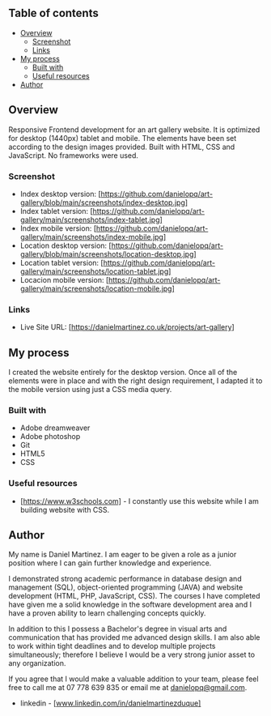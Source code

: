 

## Table of contents

- [Overview](#overview)
  - [Screenshot](#screenshot)
  - [Links](#links)
- [My process](#my-process)
  - [Built with](#built-with)
  - [Useful resources](#useful-resources)
- [Author](#author)


## Overview

Responsive Frontend development for an art gallery website. It is optimized for desktop (1440px) tablet and mobile. The elements have been set according to the design images provided. Built with HTML, CSS and JavaScript. No frameworks were used.

### Screenshot

- Index desktop version: [https://github.com/danielopq/art-gallery/blob/main/screenshots/index-desktop.jpg]
- Index tablet version: [https://github.com/danielopq/art-gallery/main/screenshots/index-tablet.jpg]
- Index mobile version: [https://github.com/danielopq/art-gallery/main/screenshots/index-mobile.jpg]
- Location desktop version: [https://github.com/danielopq/art-gallery/blob/main/screenshots/location-desktop.jpg]
- Location tablet version: [https://github.com/danielopq/art-gallery/main/screenshots/location-tablet.jpg]
- Locacion mobile version: [https://github.com/danielopq/art-gallery/main/screenshots/location-mobile.jpg]



### Links

- Live Site URL: [https://danielmartinez.co.uk/projects/art-gallery]

## My process

I created the website entirely for the desktop version. Once all of the elements were in place and with the right design requirement, I adapted it to the mobile version using just a CSS media query.

### Built with

- Adobe dreamweaver
- Adobe photoshop
- Git
- HTML5
- CSS

### Useful resources

- [https://www.w3schools.com] - I constantly use this website while I am building website with CSS.

## Author

My name is Daniel Martinez. I am eager to be given a role as a junior position where I can gain further knowledge and experience.

I demonstrated strong academic performance in database design and management (SQL), object-oriented programming (JAVA) and website development (HTML, PHP, JavaScript, CSS). The courses I have completed have given me a solid knowledge in the software development area and I have a proven ability to learn challenging concepts quickly.

In addition to this I possess a Bachelor's degree in visual arts and communication that has provided me advanced design skills. I am also able to work within tight deadlines and to develop multiple projects simultaneously; therefore I believe I would be a very strong junior asset to any organization.

If you agree that I would make a valuable addition to your team, please feel free to call me at 07 778 639 835 or email me at danielopq@gmail.com. 

- linkedin - [www.linkedin.com/in/danielmartinezduque]

